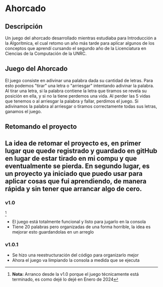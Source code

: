 # Ahorcado
## Descripción
Un juego del ahorcado desarrollado mientras estudiaba para Introducción a la Algorítmica, el cual retomo un año más tarde para aplicar algunos de los conceptos que aprendí cursando el segundo año de la Licenciatura en Ciencias de la Computación de la UNRC.
## Juego del Ahorcado
El juego consiste en adivinar una palabra dada su cantidad de letras. Para esto podemos "tirar" una letra o "arriesgar" intentando adivinar la palabra. Al tirar una letra, si la palabra contiene la letra que tiramos se revela su posición en ella, y si no la tiene perdemos una vida. Al perder las 5 vidas que tenemos o al arriesgar la palabra y fallar, perdimos el juego. Si adivinamos la palabra al arriesgar o tiramos correctamente todas sus letras, ganamos el juego.
## Retomando el proyecto
La idea de retomar el proyecto es, en primer lugar que quede registrado y guardado en gitHub en lugar de estar tirado en mi compu y que eventualmente se pierda. En segundo lugar, es un proyecto ya iniciado que puedo usar para aplicar cosas que fui aprendiendo, de manera rápida y sin tener que arrancar algo de cero. 
---
### v1.0 
[^1]
- El juego está totalmente funcional y listo para jugarlo en la consola
- Tiene 20 palabras pero organizadas de una forma horrible, la idea es mejorar esto guardandolas en un arreglo

### v1.0.1
- Se hizo una reestructuración del código para organizarlo mejor
- Ahora el juego va limpiando la consola a medida que se ejecuta

[^1]: **Nota:** Arranco desde la v1.0 porque el juego técnicamente está terminado, es como dejé lo dejé en Enero de 2024
